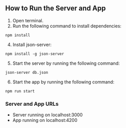 ## How to Run the Server and App


1. Open terminal.
2. Run the following command to install dependencies:

```
npm install
```

4. Install json-server:
```
npm install -g json-server
```

5. Start the server by running the following command:

```
json-server db.json
```

6. Start the app by running the following command:

```
npm run start
```

### Server and App URLs

- Server running on localhost:3000
- App running on localhost:4200
